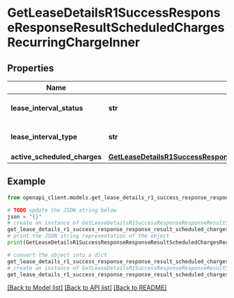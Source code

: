 # GetLeaseDetailsR1SuccessResponseResponseResultScheduledChargesRecurringChargeInner


## Properties

Name | Type | Description | Notes
------------ | ------------- | ------------- | -------------
**lease_interval_status** | **str** | The status of the lease interval. | 
**lease_interval_type** | **str** | Type of lease interval. | 
**active_scheduled_charges** | [**GetLeaseDetailsR1SuccessResponseResponseResultScheduledChargesRecurringChargeInnerActiveScheduledCharges**](GetLeaseDetailsR1SuccessResponseResponseResultScheduledChargesRecurringChargeInnerActiveScheduledCharges.md) |  | 

## Example

```python
from openapi_client.models.get_lease_details_r1_success_response_response_result_scheduled_charges_recurring_charge_inner import GetLeaseDetailsR1SuccessResponseResponseResultScheduledChargesRecurringChargeInner

# TODO update the JSON string below
json = "{}"
# create an instance of GetLeaseDetailsR1SuccessResponseResponseResultScheduledChargesRecurringChargeInner from a JSON string
get_lease_details_r1_success_response_response_result_scheduled_charges_recurring_charge_inner_instance = GetLeaseDetailsR1SuccessResponseResponseResultScheduledChargesRecurringChargeInner.from_json(json)
# print the JSON string representation of the object
print(GetLeaseDetailsR1SuccessResponseResponseResultScheduledChargesRecurringChargeInner.to_json())

# convert the object into a dict
get_lease_details_r1_success_response_response_result_scheduled_charges_recurring_charge_inner_dict = get_lease_details_r1_success_response_response_result_scheduled_charges_recurring_charge_inner_instance.to_dict()
# create an instance of GetLeaseDetailsR1SuccessResponseResponseResultScheduledChargesRecurringChargeInner from a dict
get_lease_details_r1_success_response_response_result_scheduled_charges_recurring_charge_inner_from_dict = GetLeaseDetailsR1SuccessResponseResponseResultScheduledChargesRecurringChargeInner.from_dict(get_lease_details_r1_success_response_response_result_scheduled_charges_recurring_charge_inner_dict)
```
[[Back to Model list]](../README.md#documentation-for-models) [[Back to API list]](../README.md#documentation-for-api-endpoints) [[Back to README]](../README.md)



